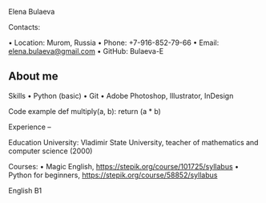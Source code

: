 Elena Bulaeva

Contacts:

•	Location: Murom, Russia
•	Phone: +7-916-852-79-66
•	Email: elena.bulaeva@gmail.com
•	GitHub: Bulaeva-E

About me
-

Skills
•	Python (basic)
•	Git
•	Adobe Photoshop, Illustrator, InDesign

Code example
def multiply(a, b):
    return (a * b)
    
Experience
–

Education
University: Vladimir State University, teacher of mathematics and computer science (2000)

Courses:
•	Magic English, https://stepik.org/course/101725/syllabus
•	Python for beginners, https://stepik.org/course/58852/syllabus

English
B1
